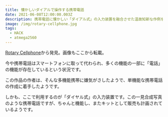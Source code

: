 ```yaml
---
title: 懐かしいダイアルで操作する携帯電話
date: 2021-06-08T12:00:00.003Z
description: 携帯電話に懐かしい「ダイアル式」の入力装置を融合させた温故知新な作例を紹介します。
image: /img/rotary-cellphone.jpg
tags:
  - HACK
  - atmega2560
---
```

[Rotary Cellphone](http://justine-haupt.com/rotarycellphone/)から発見。画像もここから転載。

今や携帯電話はスマートフォンに取って代わられ、多くの機能の一部に「電話」の機能が存在しているという状況です。

この作品の作者は、そんな多機能携帯に嫌気がさしたようで、単機能な携帯電話の作成に着手したようです。

しかも、ここで利用するのが「ダイヤル式」の入力装置です。この一見合成写真のような携帯電話ですが、ちゃんと機能し、またキットとして販売も計画されているようです。

